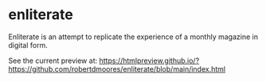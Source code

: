 # enliterate
Enliterate is an attempt to replicate the experience of a monthly magazine in digital form.

See the current preview at:
https://htmlpreview.github.io/?https://github.com/robertdmoores/enliterate/blob/main/index.html
